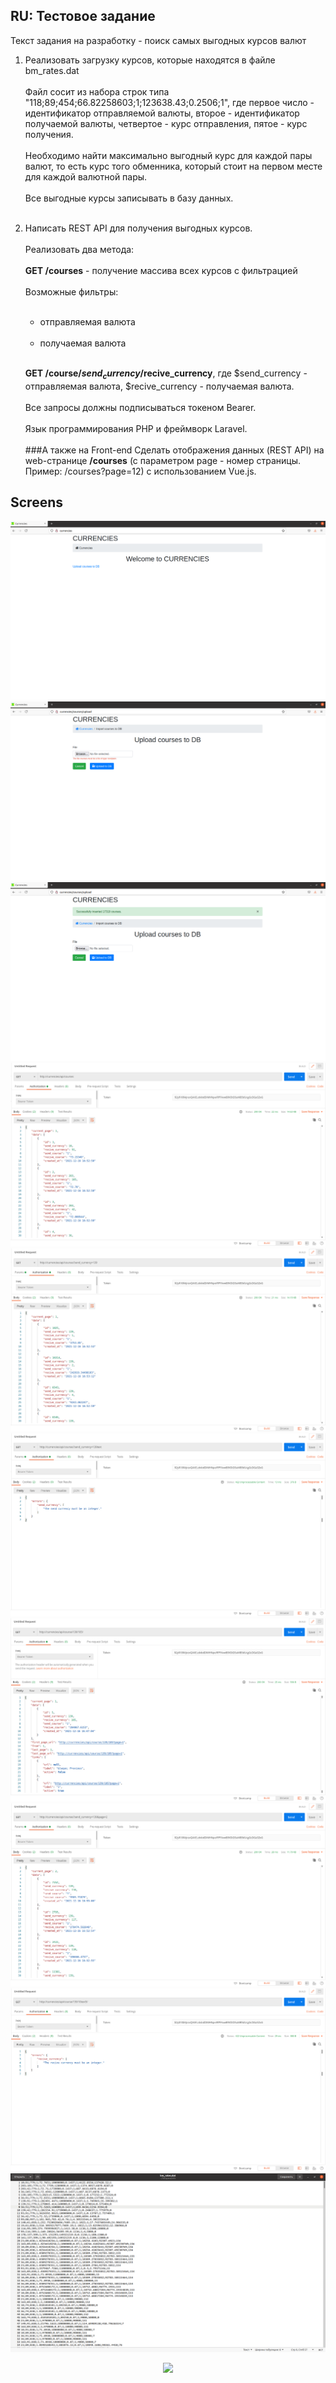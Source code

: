## RU: Тестовое задание

Текст задания на разработку - поиск самых выгодных курсов валют 

1. Реализовать загрузку курсов, которые находятся в файле bm_rates.dat 
   <br/><br/>
   Файл сосит из набора строк типа "118;89;454;66.82258603;1;123638.43;0.2506;1", где первое число - идентификатор отправляемой валюты, второе - идентификатор получаемой валюты, четвертое - курс отправления, пятое - курс получения.
   <br/><br/>
   Необходимо найти максимально выгодный курс для каждой пары валют, то есть курс того обменника, который стоит на первом месте для каждой валютной пары.
   <br/><br/>
   Все выгодные курсы записывать в базу данных.
   <br/><br/>

2. Написать REST API для получения выгодных курсов.
   <br/><br/>
   Реализовать два метода:
   <br/><br/>
   <b>GET /courses</b> - получение массива всех курсов с фильтрацией
   <br/><br/>
   Возможные фильтры:
   <br/><br/>
   - отправляемая валюта
   <br/><br/>
   - получаемая валюта
   <br/><br/>
   
   <b>GET /course/$send_currency/$recive_currency</b>, где $send_currency - отправляемая валюта, $recive_currency - получаемая валюта.
   <br/><br/>
   Все запросы должны подписываться токеном Bearer.
   <br/><br/>
   Язык программирования PHP и фреймворк Laravel.
   <br/><br/>
   ###А также на Front-end
   Сделать отображения данных (REST API) на web-странице <b>/courses</b> (c параметром page - номер страницы. Пример: /courses?page=12) с использованием Vue.js.

## Screens

<p align="center">
<img src="https://github.com/makklays/currencies/blob/main/public/img/1.png" alt="Screen 1">
<br/>
<a href="https://github.com/makklays/currencies/blob/main/public/img/2.png">
<img src="https://github.com/makklays/currencies/blob/main/public/img/2.png" alt="Screen 2">
</a><br/>
<a href="https://github.com/makklays/currencies/blob/main/public/img/3.png">
<img src="https://github.com/makklays/currencies/blob/main/public/img/3.png" alt="Screen 3">
</a><br/>
<a href="https://github.com/makklays/currencies/blob/main/public/img/4.png">
<img src="https://github.com/makklays/currencies/blob/main/public/img/4.png" alt="Screen 4">
</a><br/>
<a href="https://github.com/makklays/currencies/blob/main/public/img/5.png">
<img src="https://github.com/makklays/currencies/blob/main/public/img/5.png" alt="Screen 5">
</a><br/>
<a href="https://github.com/makklays/currencies/blob/main/public/img/6.png">
<img src="https://github.com/makklays/currencies/blob/main/public/img/6.png" alt="Screen 6">
</a><br/>
<a href="https://github.com/makklays/currencies/blob/main/public/img/7.png">
<img src="https://github.com/makklays/currencies/blob/main/public/img/7.png" alt="Screen 7">
</a><br/>
<a href="https://github.com/makklays/currencies/blob/main/public/img/8.png">
<img src="https://github.com/makklays/currencies/blob/main/public/img/8.png" alt="Screen 8">
</a><br/>
<a href="https://github.com/makklays/currencies/blob/main/public/img/9.png">
<img src="https://github.com/makklays/currencies/blob/main/public/img/9.png" alt="Screen 9">
</a><br/>
<a href="https://github.com/makklays/currencies/blob/main/public/img/10.png">
<img src="https://github.com/makklays/currencies/blob/main/public/img/10.png" alt="Screen 10">
</a>
</p>


<p align="center"><a href="https://laravel.com" target="_blank"><img src="https://raw.githubusercontent.com/laravel/art/master/logo-lockup/5%20SVG/2%20CMYK/1%20Full%20Color/laravel-logolockup-cmyk-red.svg" width="400"></a></p>

